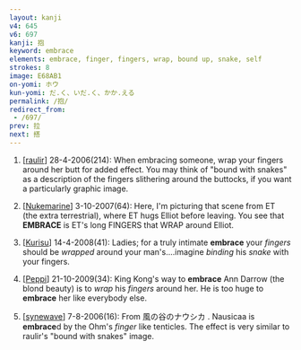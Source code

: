 ```yaml
---
layout: kanji
v4: 645
v6: 697
kanji: 抱
keyword: embrace
elements: embrace, finger, fingers, wrap, bound up, snake, self
strokes: 8
image: E68AB1
on-yomi: ホウ
kun-yomi: だ.く、いだ.く、かか.える
permalink: /抱/
redirect_from:
 - /697/
prev: 拉
next: 搭
---
```


1) [<a href="http://kanji.koohii.com/profile/raulir">raulir</a>] 28-4-2006(214): When embracing someone, wrap your fingers around her butt for added effect. You may think of &quot;bound with snakes&quot; as a description of the fingers slithering around the buttocks, if you want a particularly graphic image.

2) [<a href="http://kanji.koohii.com/profile/Nukemarine">Nukemarine</a>] 3-10-2007(64): Here, I&#039;m picturing that scene from ET (the extra terrestrial), where ET hugs Elliot before leaving. You see that<strong> EMBRACE</strong> is ET&#039;s long FINGERS that WRAP around Elliot.

3) [<a href="http://kanji.koohii.com/profile/Kurisu">Kurisu</a>] 14-4-2008(41): Ladies; for a truly intimate <strong>embrace</strong> your <em>fingers</em> should be <em>wrapped</em> around your man&#039;s....imagine <em>binding</em> his <em>snake</em> with your fingers.

4) [<a href="http://kanji.koohii.com/profile/Peppi">Peppi</a>] 21-10-2009(34): King Kong&#039;s way to <strong>embrace</strong> Ann Darrow (the blond beauty) is to <em>wrap</em> his <em>fingers</em> around her. He is too huge to<strong> embrace</strong> her like everybody else.

5) [<a href="http://kanji.koohii.com/profile/synewave">synewave</a>] 7-8-2006(16): From 風の谷のナウシカ . Nausicaa is<strong> embrace</strong>d by the Ohm&#039;s <em>finger</em> like tenticles. The effect is very similar to raulir&#039;s &quot;bound with snakes&quot; image.

